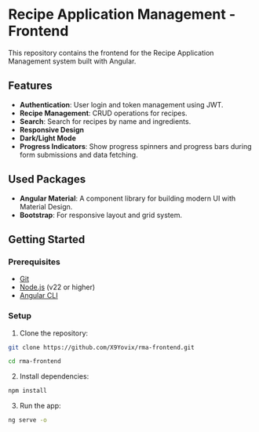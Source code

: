 # Recipe Application Management - Frontend

This repository contains the frontend for the Recipe Application Management system built with Angular.

## Features

- **Authentication**: User login and token management using JWT.
- **Recipe Management**: CRUD operations for recipes.
- **Search**: Search for recipes by name and ingredients.
- **Responsive Design**
- **Dark/Light Mode**
- **Progress Indicators**: Show progress spinners and progress bars during form submissions and data fetching.


## Used Packages

- **Angular Material**: A component library for building modern UI with Material Design.
- **Bootstrap**: For responsive layout and grid system.


## Getting Started

### Prerequisites

- [Git](https://git-scm.com/downloads)
- [Node.js](https://nodejs.org/) (v22 or higher)
- [Angular CLI](https://angular.dev/installation)


### Setup

1. Clone the repository:

```bash
git clone https://github.com/X9Yovix/rma-frontend.git

cd rma-frontend
```

2. Install dependencies:

```bash
npm install
```

3. Run the app:

```bash
ng serve -o
```